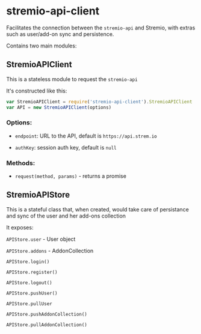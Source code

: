 # stremio-api-client

Facilitates the connection between the `stremio-api` and Stremio, with extras such as user/add-on sync and persistence.

Contains two main modules:

## StremioAPIClient

This is a stateless module to request the `stremio-api`

It's constructed like this:

```javascript
var StremioAPIClient = require('stremio-api-client').StremioAPIClient
var API = new StremioAPIClient(options)
```

### Options: 

* `endpoint`: URL to the API, default is `https://api.strem.io`

* `authKey`: session auth key, default is `null`

### Methods:

* `request(method, params)` - returns a promise



## StremioAPIStore

This is a stateful class that, when created, would take care of persistance and sync of the user and her add-ons collection

It exposes:

`APIStore.user` - User object

`APIStore.addons` - AddonCollection

`APIStore.login()`

`APIStore.register()`

`APIStore.logout()`

`APIStore.pushUser()`

`APIStore.pullUser`

`APIStore.pushAddonCollection()`

`APIStore.pullAddonCollection()`
